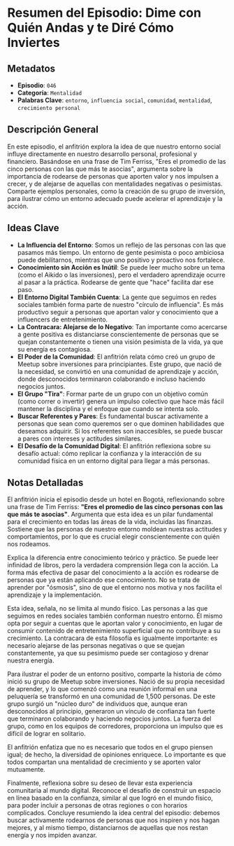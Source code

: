 # Resumen del Episodio: Dime con Quién Andas y te Diré Cómo Inviertes

## Metadatos

- **Episodio**: `046`
- **Categoría**: `Mentalidad`
- **Palabras Clave**: `entorno`, `influencia social`, `comunidad`, `mentalidad`, `crecimiento personal`

## Descripción General

En este episodio, el anfitrión explora la idea de que nuestro entorno social influye directamente en nuestro desarrollo personal, profesional y financiero. Basándose en una frase de Tim Ferriss, "Eres el promedio de las cinco personas con las que más te asocias", argumenta sobre la importancia de rodearse de personas que aporten valor y nos impulsen a crecer, y de alejarse de aquellas con mentalidades negativas o pesimistas. Comparte ejemplos personales, como la creación de su grupo de inversión, para ilustrar cómo un entorno adecuado puede acelerar el aprendizaje y la acción.

## Ideas Clave

- **La Influencia del Entorno**: Somos un reflejo de las personas con las que pasamos más tiempo. Un entorno de gente pesimista o poco ambiciosa puede debilitarnos, mientras que uno positivo y proactivo nos fortalece.
- **Conocimiento sin Acción es Inútil**: Se puede leer mucho sobre un tema (como el Aikido o las inversiones), pero el verdadero aprendizaje ocurre al pasar a la práctica. Rodearse de gente que "hace" facilita dar ese paso.
- **El Entorno Digital También Cuenta**: La gente que seguimos en redes sociales también forma parte de nuestro "círculo de influencia". Es más productivo seguir a personas que aportan valor y conocimiento que a influencers de entretenimiento.
- **La Contracara: Alejarse de lo Negativo**: Tan importante como acercarse a gente positiva es distanciarse conscientemente de personas que se quejan constantemente o tienen una visión pesimista de la vida, ya que su energía es contagiosa.
- **El Poder de la Comunidad**: El anfitrión relata cómo creó un grupo de Meetup sobre inversiones para principiantes. Este grupo, que nació de la necesidad, se convirtió en una comunidad de aprendizaje y acción, donde desconocidos terminaron colaborando e incluso haciendo negocios juntos.
- **El Grupo "Tira"**: Formar parte de un grupo con un objetivo común (como correr o invertir) genera un impulso colectivo que hace más fácil mantener la disciplina y el enfoque que cuando se intenta solo.
- **Buscar Referentes y Pares**: Es fundamental buscar activamente a personas que sean como queremos ser o que dominen habilidades que deseamos adquirir. Si los referentes son inaccesibles, se puede buscar a pares con intereses y actitudes similares.
- **El Desafío de la Comunidad Digital**: El anfitrión reflexiona sobre su desafío actual: cómo replicar la confianza y la interacción de su comunidad física en un entorno digital para llegar a más personas.

## Notas Detalladas

El anfitrión inicia el episodio desde un hotel en Bogotá, reflexionando sobre una frase de Tim Ferriss: **"Eres el promedio de las cinco personas con las que más te asocias"**. Argumenta que esta idea es un pilar fundamental para el crecimiento en todas las áreas de la vida, incluidas las finanzas. Sostiene que las personas de nuestro entorno moldean nuestras actitudes y comportamientos, por lo que es crucial elegir conscientemente con quién nos rodeamos.

Explica la diferencia entre conocimiento teórico y práctico. Se puede leer infinidad de libros, pero la verdadera comprensión llega con la acción. La forma más efectiva de pasar del conocimiento a la acción es rodearse de personas que ya están aplicando ese conocimiento. No se trata de aprender por "ósmosis", sino de que el entorno nos motiva y nos facilita el aprendizaje y la implementación.

Esta idea, señala, no se limita al mundo físico. Las personas a las que seguimos en redes sociales también conforman nuestro entorno. Él mismo opta por seguir a cuentas que le aportan valor y conocimiento, en lugar de consumir contenido de entretenimiento superficial que no contribuye a su crecimiento. La contracara de esta filosofía es igualmente importante: es necesario alejarse de las personas negativas o que se quejan constantemente, ya que su pesimismo puede ser contagioso y drenar nuestra energía.

Para ilustrar el poder de un entorno positivo, comparte la historia de cómo inició su grupo de Meetup sobre inversiones. Nació de su propia necesidad de aprender, y lo que comenzó como una reunión informal en una peluquería se transformó en una comunidad de 1,500 personas. De este grupo surgió un "núcleo duro" de individuos que, aunque eran desconocidos al principio, generaron un vínculo de confianza tan fuerte que terminaron colaborando y haciendo negocios juntos. La fuerza del grupo, como en los equipos de corredores, proporciona un impulso que es difícil de lograr en solitario.

El anfitrión enfatiza que no es necesario que todos en el grupo piensen igual; de hecho, la diversidad de opiniones enriquece. Lo importante es que todos compartan una mentalidad de crecimiento y se aporten valor mutuamente.

Finalmente, reflexiona sobre su deseo de llevar esta experiencia comunitaria al mundo digital. Reconoce el desafío de construir un espacio en línea basado en la confianza, similar al que logró en el mundo físico, para poder incluir a personas de otras regiones o con horarios complicados. Concluye resumiendo la idea central del episodio: debemos buscar activamente rodearnos de personas que nos inspiren y nos hagan mejores, y al mismo tiempo, distanciarnos de aquellas que nos restan energía y nos impiden avanzar.
